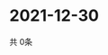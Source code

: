 # 2021-12-30
  共 0条

  <!-- BEGIN -->
  <!-- 最后更新时间Thu Dec 30 2021 17:14:37 GMT+0000 (Coordinated Universal Time) -->
  
  <!-- END -->
  
  